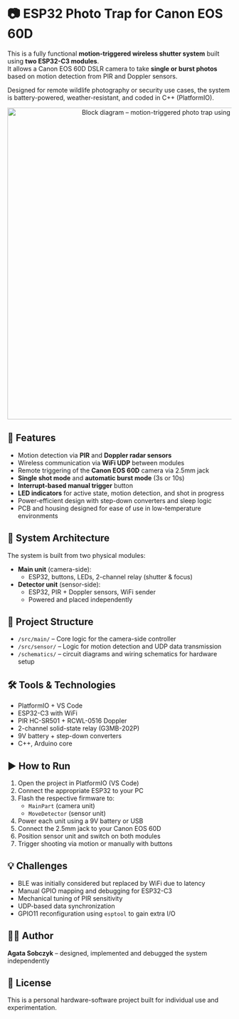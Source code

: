 
# 📷 ESP32 Photo Trap for Canon EOS 60D

This is a fully functional **motion-triggered wireless shutter system** built using **two ESP32-C3 modules**.  
It allows a Canon EOS 60D DSLR camera to take **single or burst photos** based on motion detection from PIR and Doppler sensors.

Designed for remote wildlife photography or security use cases, the system is battery-powered, weather-resistant, and coded in C++ (PlatformIO).

<p align="center">
  <img src="https://github.com/user-attachments/assets/3dce72b2-35b2-474d-8af1-b542c9cf6bbe" width="700px" alt="Block diagram – motion-triggered photo trap using ESP32" />
</p>

## 🧠 Features

- Motion detection via **PIR** and **Doppler radar sensors**
- Wireless communication via **WiFi UDP** between modules
- Remote triggering of the **Canon EOS 60D** camera via 2.5mm jack
- **Single shot mode** and **automatic burst mode** (3s or 10s)
- **Interrupt-based manual trigger** button
- **LED indicators** for active state, motion detection, and shot in progress
- Power-efficient design with step-down converters and sleep logic
- PCB and housing designed for ease of use in low-temperature environments

## 🔌 System Architecture

The system is built from two physical modules:
- **Main unit** (camera-side):
  - ESP32, buttons, LEDs, 2-channel relay (shutter & focus)
- **Detector unit** (sensor-side):
  - ESP32, PIR + Doppler sensors, WiFi sender
  - Powered and placed independently

## 📁 Project Structure

- `/src/main/` – Core logic for the camera-side controller
- `/src/sensor/` – Logic for motion detection and UDP data transmission
- `/schematics/` – circuit diagrams and wiring schematics for hardware setup

## 🛠️ Tools & Technologies

- PlatformIO + VS Code
- ESP32-C3 with WiFi
- PIR HC-SR501 + RCWL-0516 Doppler
- 2-channel solid-state relay (G3MB-202P)
- 9V battery + step-down converters
- C++, Arduino core

## ▶️ How to Run

1. Open the project in PlatformIO (VS Code)
2. Connect the appropriate ESP32 to your PC
3. Flash the respective firmware to:
   - `MainPart` (camera unit)
   - `MoveDetector` (sensor unit)
4. Power each unit using a 9V battery or USB
5. Connect the 2.5mm jack to your Canon EOS 60D
6. Position sensor unit and switch on both modules
7. Trigger shooting via motion or manually with buttons

## 💡 Challenges

- BLE was initially considered but replaced by WiFi due to latency
- Manual GPIO mapping and debugging for ESP32-C3
- Mechanical tuning of PIR sensitivity
- UDP-based data synchronization
- GPIO11 reconfiguration using `esptool` to gain extra I/O

## 🧑‍💻 Author

**Agata Sobczyk** – designed, implemented and debugged the system independently

## 📜 License

This is a personal hardware-software project built for individual use and experimentation.
